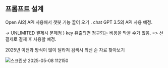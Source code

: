 
<h2>프롬프트 설계</h2>

 Open AI의 API 사용해서 챗봇 기능 끌어 오기 . 
 chat GPT 3.5의 API 사용 예정. 
 
-> UNLIMITED 결제시 문제점 ) key 유출되면 청구되는 비용을 막을 수가 없음. 
=> 선결제로 결제 후 사용할 예정. 

2025년 이전과 방식이 많이 달라져 검색시 최신 순 자료 찾아보기 


![스크린샷 2025-05-08 112150](https://github.com/user-attachments/assets/2a012653-4428-4108-b4d1-848891ba60d4)




 


